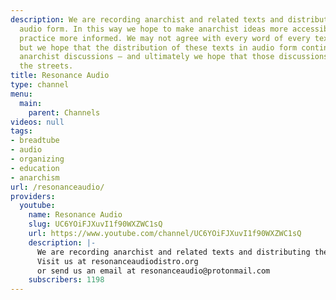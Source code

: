 ```yaml
---
description: We are recording anarchist and related texts and distributing them in
  audio form. In this way we hope to make anarchist ideas more accessible, and anarchist
  practice more informed. We may not agree with every word of every text we record,
  but we hope that the distribution of these texts in audio form continues lively
  anarchist discussions — and ultimately we hope that those discussions lead us into
  the streets.
title: Resonance Audio
type: channel
menu:
  main:
    parent: Channels
videos: null
tags:
- breadtube
- audio
- organizing
- education
- anarchism
url: /resonanceaudio/
providers:
  youtube:
    name: Resonance Audio
    slug: UC6YOiFJXuvI1f90WXZWC1sQ
    url: https://www.youtube.com/channel/UC6YOiFJXuvI1f90WXZWC1sQ
    description: |-
      We are recording anarchist and related texts and distributing them in audio form. In this way we hope to make anarchist ideas more accessible, and anarchist practice more informed. We may not agree with every word of every text we record, but we hope that the distribution of these texts in audio form continues lively anarchist discussions — and ultimately we hope that those discussions lead us into the streets.
      Visit us at resonanceaudiodistro.org
      or send us an email at resonanceaudio@protonmail.com
    subscribers: 1198
---
```

